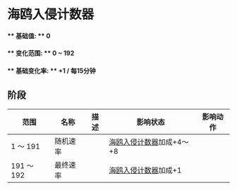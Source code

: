 # 海鸥入侵计数器  
#### ** 基础值: ** 0   
#### ** 变化范围: ** 0 ~ 192  
#### ** 基础变化率: ** +1 / 每15分钟  
## 阶段  
范围  |  名称  |  描述  |  影响状态  |  影响动作  
----  |  ----  |  ----  |  ----  |  ----  
1 ～ 191  |  随机速率  |    |  [海鸥入侵计数器](SeagullRaidCounter.md)加成+4～+8  |    
191 ～ 192  |  最终速率  |    |  [海鸥入侵计数器](SeagullRaidCounter.md)加成+1  |    


<script>document.title="海鸥入侵计数器 - 卡牌生存百科 Card Survival Wiki";</script>